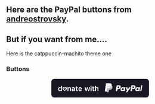 ## Here are the PayPal buttons from [andreostrovsky](https://github.com/andreostrovsky/donate-with-paypal/tree/master).

## But if you want from me....
Here is the catppuccin-machito theme one

### Buttons

<p align="center">
  <img src="https://github.com/TakiShiwa/donate-with-upi/blob/main/PayPal/blue%20copy-machito-01%20copy-01.svg" height="50" alt="Donate with UPI" />
</p>
